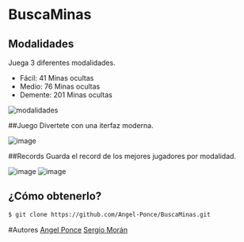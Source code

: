 # BuscaMinas
## Modalidades
Juega 3 diferentes modalidades.
- Fácil: 41 Minas ocultas
- Medio: 76 Minas ocultas
- Demente: 201 Minas ocultas

![modalidades](https://user-images.githubusercontent.com/60164099/104354211-810c5f80-54ce-11eb-9045-0a264fa56980.JPG)

##Juego
Divertete con una iterfaz moderna.

![image](https://user-images.githubusercontent.com/60164099/104354569-fd9f3e00-54ce-11eb-88a9-9ba429a6a699.png)

##Records
Guarda el record de los mejores jugadores por modalidad.

![image](https://user-images.githubusercontent.com/60164099/104354628-1871b280-54cf-11eb-9a22-4fa5fe123cac.png) 
![image](https://user-images.githubusercontent.com/60164099/104354768-54a51300-54cf-11eb-8bd2-902f0f7fc742.png)

## ¿Cómo obtenerlo?
```sh
$ git clone https://github.com/Angel-Ponce/BuscaMinas.git
```
#Autores
[Angel Ponce](https://github.com/Angel-Ponce)
[Sergio Morán](https://github.com/Fernando1221)
